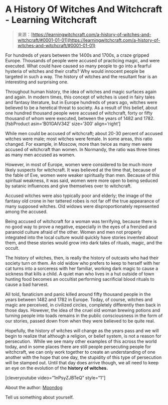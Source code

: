 <!--yml
category: 未分类
date: 2024-06-12 18:16:42
-->

# A History Of Witches And Witchcraft - Learning Witchcraft

> 来源：[https://learningwitchcraft.com/a-history-of-witches-and-witchcraft/#0001-01-01](https://learningwitchcraft.com/a-history-of-witches-and-witchcraft/#0001-01-01)

For hundreds of years between the 1400s and 1700s, a craze gripped Europe. Thousands of people were accused of practicing magic, and were executed. What could have caused so many people to go into a fearful hysteria of witches and their crafts? Why would innocent people be targeted in such a way. The history of witches and the resultant fear is an interesting and surprising one.

Throughout human history, the idea of witches and magic surfaces again and again. In modern times, this concept of witches is used in fairy tales and fantasy literature, but in Europe hundreds of years ago, witches were believed to be a heretical threat to society. As a result of this belief, about one hundred thousand people were accused of witchcraft, forty or fifty thousand of whom were executed, between the years of 1482 and 1782.[fsbProduct asin=’B01GAIV342′ size=’300′ align=’right’]

While men could be accused of witchcraft; about 20-30 percent of accused witches were male; most witches were female. In some areas, this ratio changed. For example, in Moscow, more than twice as many men were accused of witchcraft than women. In Normandy, the ratio was three times as many men accused as women.

However, in most of Europe, women were considered to be much more likely suspects for witchcraft. It was believed at the time that, because of the fable of Eve, women were weaker spiritually than men. Because of this spiritual weakness, it was said, women were more open to being seduced by satanic influences and give themselves over to witchcraft.

Accused witches were also typically poor and elderly; the image of the fantasy old crone in her tattered robes is not far off the true appearance of many supposed witches. Old widows were disproportionately represented among the accused.

Being accused of witchcraft for a woman was terrifying, because there is no good way to prove a negative, especially in the eyes of a frenzied and paranoid culture afraid of the other. Women and men not properly integrated into the local culture would quickly have stories invented about them, and these stories would grow into dark tales of rituals, magic, and the occult.

The history of witches, then, is really the history of outcasts who had their society turn on them. An old widow who prefers to keep to herself with her cat turns into a sorceress with her familiar, working dark magic to cause a sickness that kills a child. A quiet man who lives in a hut outside of town hunting food becomes an occultist performing sacrificial blood rituals to cause a bad harvest.

All told, fanaticism and panic killed around fifty thousand people in the years between 1482 and 1782 in Europe. Today, of course, witches and magic are perceived, in civilized circles, completely differently then back in those days. However, the idea of the cruel old woman brewing potions and turning people into toads remains in the public consciousness in the form of our stories, passed down from when they were believed to be quite real.

Hopefully, the history of witches will change as the years pass and we will begin to realize that although a religion, or belief system, is not a reason for persecution.  While we see many other examples of this across the world today, and in some places there are still people persecuting people for witchcraft, we can only work together to create an understanding of one another with the hope that one day, the stupidity of this type of persecution will be stamped out. Until that day does arrive though, we all need to keep an eye on the evolution of the **history of witches.**

[cleveryoutube video=”1nPsyZJBTeQ” style=”1″]

About the author: [Moondog](https://learningwitchcraft.com/profile/?tthayer/)

Tell us something about yourself.